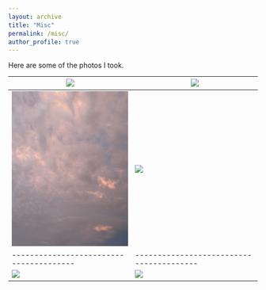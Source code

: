 ```yaml
---
layout: archive
title: "Misc"
permalink: /misc/
author_profile: true
---
```


Here are some of the photos I took.

|<img src="/images/fall23_1.JPG" width="350" />|<img src="/images/fall23_2.JPG" width="350" /> |
|---------------------------------------|----------------------------------------|
|<img src="/images/sky.JPG" width="350" />| <img src="/images/winter23.JPG" width="350" />|
|---------------------------------------|----------------------------------------|
|<img src="/images/fall22.JPG" width="350" />| <img src="/images/winter22.JPG" width="350" />|